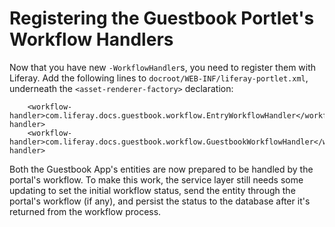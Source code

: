 # Registering the Guestbook Portlet's Workflow Handlers 

Now that you have new `-WorkflowHandler`s, you need to register them with
Liferay. Add the following lines to `docroot/WEB-INF/liferay-portlet.xml`,
underneath the `<asset-renderer-factory>` declaration:

		<workflow-handler>com.liferay.docs.guestbook.workflow.EntryWorkflowHandler</workflow-handler>
	    <workflow-handler>com.liferay.docs.guestbook.workflow.GuestbookWorkflowHandler</workflow-handler>

Both the Guestbook App's entities are now prepared to be handled by the portal's
workflow. To make this work, the service layer still needs some updating to set
the initial workflow status, send the entity through the portal's workflow (if
any), and persist the status to the database after it's returned from the
workflow process.
